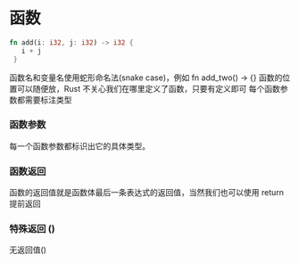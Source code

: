 # 函数

```rust
fn add(i: i32, j: i32) -> i32 {
   i + j
 }
```
函数名和变量名使用蛇形命名法(snake case)，例如 fn add_two() -> {}
函数的位置可以随便放，Rust 不关心我们在哪里定义了函数，只要有定义即可
每个函数参数都需要标注类型

### 函数参数

每一个函数参数都标识出它的具体类型。

### 函数返回 

函数的返回值就是函数体最后一条表达式的返回值，当然我们也可以使用 return 提前返回

### 特殊返回 ()

无返回值()
